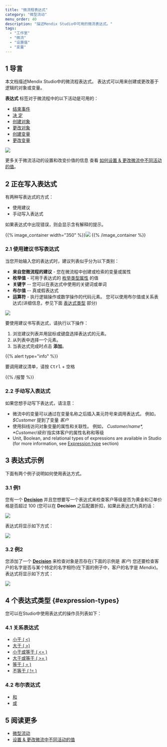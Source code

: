 ```yaml
---
title: "微流程表达式"
category: "微型流动"
menu_order: 40
description: "描述Mendix Studio中可用的微流表达式。"
tags:
  - "工作室"
  - "微流"
  - "设置值"
  - "变量"
---
```


## 1 导言

本文档描述Mendix Studio中的微流程表达式。 表达式可以用来创建或更改基于逻辑的对象或变量。

**表达式** 标签对于微流程中的以下活动是可用的：

*  [结束事件](/refguide/end-event)
*  [决 定](microflows-decision)
*  [创建对象](/refguide/create-object)
*  [更改对象](/refguide/change-object)
*  [创建变量](/refguide/create-variable)
*  [更改变量](/refguide/change-variable)

![](attachments/microflows-expressions/expression-tab.png)

更多关于微流活动的设置和改变价值的信息 查看 [如何设置 & 更改微流中不同活动的值](microflows-setting-and-changing-value)。

## 2 正在写入表达式

有两种写表达式的方式：

* 使用建议
* 手动写入表达式

如果表达式中出现错误，则会显示含有解释的提示。

{{% image_container width="350" %}}![](attachments/microflows-expressions/expression-error.png)
{{% /image_container %}}

### 2.1 使用建议书写表达式

当您开始输入您的表达式时，建议列表似乎分为以下类别：

* **来自您微流程的建议** - 您在微流程中创建或检索的变量或属性
* **枚举值** - 可用于表达式的 [枚举类型属性](domain-models-enumeration) 的值
* **关键字** -- 您可以在表达式中使用的关键词或单词
* **布尔值** -- 真或假表达式
* **运算符** - 执行逻辑操作或数学操作的代码元素。 您可以使用布尔值或关系表达式(详细信息，参见下面 [表达式类型](#expression-types) 部分)

![](attachments/microflows-expressions/expressions-list.png)

要使用建议书写表达式，请执行以下操作：

1. 浏览建议列表并用鼠标或键盘选择表达式的元素。
2. 从列表中选择一个元素。
4. 当表达式完成时点击 **添加**。

{{% alert type="info" %}}

要调用建议清单，请按 <kbd>Ctrl</kbd> + <kbd>空格</kbd>

{{% /报警 %}}

### 2.2 手动写入表达式

如果您想手动写下表达式，请注意：

* 微流中的变量可以通过在变量名称之后插入美元符号来调用表达式。 例如， *$Customer* 提到了变量 *客户*
* 使用斜线访问对象变量的属性和关联性。 例如， *$Customer/name*, *$Customer/级别* 指实体客户的属性名称和等级
* Unit, Boolean, and relational types of expressions are available in Studio (for more information, see [Expression type](#expression-types) section)

## 3 表达式示例

下面有两个例子说明如何使用表达方式。

### 3.1 例1

您有一个 **[Decision](microflows-decision)** 并且您想要写一个表达式来检查客户等级是否为黄金和订单价格是否超过 100 (您可以在 **Decision** 之后配置折扣，如果此表达式为真的话：

![](attachments/microflows-expressions/example-decision.png)

表达式将显示如下方式：

![](attachments/microflows-expressions/expression-decision.png)

### 3.2 例2

您添加了一个 **[Decision](microflows-decision)** 来检查对象是否存在(下面的示例是 *客户*) 您还要检查客户的名字是否与某个特定的名字相符(在下面的例子中，客户的名字是 *Mendix*)。 表达式将显示如下方式：

![](attachments/microflows-expressions/customer-empty-and-name-example.png)

## 4 个表达式类型 {#expression-types}

您可以在Studio中使用表达式的操作员列表如下：

### 4.1 关系表达式

* [小于 ( <)](/refguide/relational-expressions)
* [大于 ( >)](/refguide/relational-expressions)
* [小于或等于 ( <= )](/refguide/relational-expressions)
* [大于或等于 ( >= )](/refguide/relational-expressions)
* [等于 ( = )](/refguide/relational-expressions)
* [不等于 ( != )](/refguide/relational-expressions)

### 4.2 布尔表达式

* [和](/refguide/boolean-expressions)
* [或](/refguide/boolean-expressions)

## 5 阅读更多

* [微型流动](微流)
* [设置 & 更改微流中不同活动的值](microflows-setting-and-changing-value)
